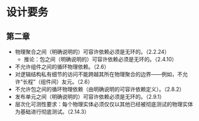 # 设计要务

## 第二章

* 物理聚合之间（明确说明的）可容许依赖必须是无环的。（2.2.24）
  * 推论：包之间（明确说明的）可容许依赖必须是无环的。（2.4.10）
* 不允许组件之间的循环物理依赖。（2.6）
* 对逻辑结构私有细节的访问不能跨越其所在物理聚合的边界——例如，不允许“长程”（组件间）友元。（2.6）
* 不允许包之间的循环物理依赖（由明确说明的可容许依赖定义）。（2.8.2）
* 发布单元之间（明确说明的）可容许依赖必须是无环的。（2.9.1）
* 层次化可测性要求：每个物理实体必须仅仅以其他已经被彻底测试的物理实体为基础进行彻底测试。（2.14.3）
